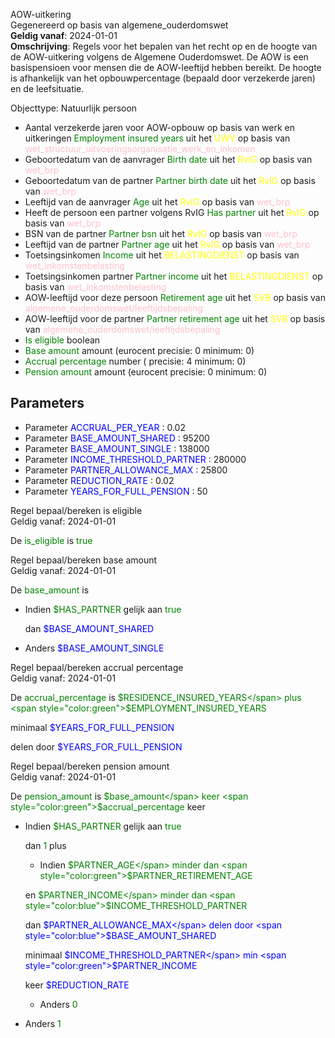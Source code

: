 AOW-uitkering \
Gegenereerd op basis van algemene_ouderdomswet \
**Geldig vanaf**: 2024-01-01 \
**Omschrijving**: Regels voor het bepalen van het recht op en de hoogte van de AOW-uitkering volgens de Algemene Ouderdomswet. De AOW is een basispensioen voor mensen die de AOW-leeftijd hebben bereikt. De hoogte is afhankelijk van het opbouwpercentage (bepaald door verzekerde jaren) en de leefsituatie.


Objecttype: Natuurlijk persoon
- Aantal verzekerde jaren voor AOW-opbouw op basis van werk en uitkeringen <span style="color:green">Employment insured years</span> uit het <span style="color:yellow"> UWV </span> op basis van <span style="color:pink"> wet_structuur_uitvoeringsorganisatie_werk_en_inkomen </span>
- Geboortedatum van de aanvrager <span style="color:green">Birth date</span> uit het <span style="color:yellow"> RvIG </span> op basis van <span style="color:pink"> wet_brp </span>
- Geboortedatum van de partner <span style="color:green">Partner birth date</span> uit het <span style="color:yellow"> RvIG </span> op basis van <span style="color:pink"> wet_brp </span>
- Leeftijd van de aanvrager <span style="color:green">Age</span> uit het <span style="color:yellow"> RvIG </span> op basis van <span style="color:pink"> wet_brp </span>
- Heeft de persoon een partner volgens RvIG <span style="color:green">Has partner</span> uit het <span style="color:yellow"> RvIG </span> op basis van <span style="color:pink"> wet_brp </span>
- BSN van de partner <span style="color:green">Partner bsn</span> uit het <span style="color:yellow"> RvIG </span> op basis van <span style="color:pink"> wet_brp </span>
- Leeftijd van de partner <span style="color:green">Partner age</span> uit het <span style="color:yellow"> RvIG </span> op basis van <span style="color:pink"> wet_brp </span>
- Toetsingsinkomen <span style="color:green">Income</span> uit het <span style="color:yellow"> BELASTINGDIENST </span> op basis van <span style="color:pink"> wet_inkomstenbelasting </span>
- Toetsingsinkomen partner <span style="color:green">Partner income</span> uit het <span style="color:yellow"> BELASTINGDIENST </span> op basis van <span style="color:pink"> wet_inkomstenbelasting </span>
- AOW-leeftijd voor deze persoon <span style="color:green">Retirement age</span> uit het <span style="color:yellow"> SVB </span> op basis van <span style="color:pink"> algemene_ouderdomswet/leeftijdsbepaling </span>
- AOW-leeftijd voor de partner <span style="color:green">Partner retirement age</span> uit het <span style="color:yellow"> SVB </span> op basis van <span style="color:pink"> algemene_ouderdomswet/leeftijdsbepaling </span>
- <span style="color:green">Is eligible</span> boolean
- <span style="color:green">Base amount</span> amount (eurocent precisie: 0 minimum: 0)
- <span style="color:green">Accrual percentage</span> number ( precisie: 4 minimum: 0)
- <span style="color:green">Pension amount</span> amount (eurocent precisie: 0 minimum: 0)

## Parameters ##
- Parameter <span style="color:blue">ACCRUAL_PER_YEAR</span> : 0.02
- Parameter <span style="color:blue">BASE_AMOUNT_SHARED</span> : 95200
- Parameter <span style="color:blue">BASE_AMOUNT_SINGLE</span> : 138000
- Parameter <span style="color:blue">INCOME_THRESHOLD_PARTNER</span> : 280000
- Parameter <span style="color:blue">PARTNER_ALLOWANCE_MAX</span> : 25800
- Parameter <span style="color:blue">REDUCTION_RATE</span> : 0.02
- Parameter <span style="color:blue">YEARS_FOR_FULL_PENSION</span> : 50


Regel bepaal/bereken is eligible \
Geldig vanaf: 2024-01-01

De <span style="color: green">is_eligible</span> is
<span style="color:green">true</span>


Regel bepaal/bereken base amount \
Geldig vanaf: 2024-01-01

De <span style="color: green">base_amount</span> is

  - Indien <span style="color:green">$HAS_PARTNER</span> gelijk aan <span style="color:green">true</span>


    dan <span style="color:blue">$BASE_AMOUNT_SHARED</span>


  - Anders <span style="color:blue">$BASE_AMOUNT_SINGLE</span>



Regel bepaal/bereken accrual percentage \
Geldig vanaf: 2024-01-01

De <span style="color: green">accrual_percentage</span> is
<span style="color:green">$RESIDENCE_INSURED_YEARS</span> plus <span style="color:green">$EMPLOYMENT_INSURED_YEARS</span>

 minimaal <span style="color:blue">$YEARS_FOR_FULL_PENSION</span>

 delen door <span style="color:blue">$YEARS_FOR_FULL_PENSION</span>


Regel bepaal/bereken pension amount \
Geldig vanaf: 2024-01-01

De <span style="color: green">pension_amount</span> is
<span style="color:green">$base_amount</span> keer <span style="color:green">$accrual_percentage</span> keer
  - Indien <span style="color:green">$HAS_PARTNER</span> gelijk aan <span style="color:green">true</span>


    dan <span style="color:green">1</span> plus
    - Indien <span style="color:green">$PARTNER_AGE</span> minder dan <span style="color:green">$PARTNER_RETIREMENT_AGE</span>

     en <span style="color:green">$PARTNER_INCOME</span> minder dan <span style="color:blue">$INCOME_THRESHOLD_PARTNER</span>




      dan <span style="color:blue">$PARTNER_ALLOWANCE_MAX</span> delen door <span style="color:blue">$BASE_AMOUNT_SHARED</span>

     minimaal <span style="color:blue">$INCOME_THRESHOLD_PARTNER</span> min <span style="color:green">$PARTNER_INCOME</span>

     keer <span style="color:blue">$REDUCTION_RATE</span>





    - Anders <span style="color:green">0</span>






  - Anders <span style="color:green">1</span>
